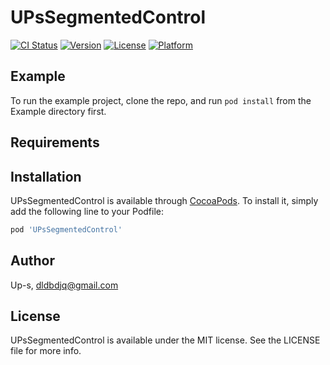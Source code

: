 # UPsSegmentedControl

[![CI Status](https://img.shields.io/travis/Up-s/UPsSegmentedControl.svg?style=flat)](https://travis-ci.org/Up-s/UPsSegmentedControl)
[![Version](https://img.shields.io/cocoapods/v/UPsSegmentedControl.svg?style=flat)](https://cocoapods.org/pods/UPsSegmentedControl)
[![License](https://img.shields.io/cocoapods/l/UPsSegmentedControl.svg?style=flat)](https://cocoapods.org/pods/UPsSegmentedControl)
[![Platform](https://img.shields.io/cocoapods/p/UPsSegmentedControl.svg?style=flat)](https://cocoapods.org/pods/UPsSegmentedControl)

## Example

To run the example project, clone the repo, and run `pod install` from the Example directory first.

## Requirements

## Installation

UPsSegmentedControl is available through [CocoaPods](https://cocoapods.org). To install
it, simply add the following line to your Podfile:

```ruby
pod 'UPsSegmentedControl'
```

## Author

Up-s, dldbdjq@gmail.com

## License

UPsSegmentedControl is available under the MIT license. See the LICENSE file for more info.
